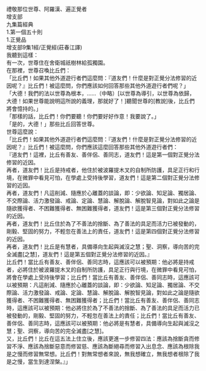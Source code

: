 禮敬那位世尊、阿羅漢、遍正覺者  
增支部  
九集篇經典  
1.第一個五十則  
1.正覺品  
增支部9集1經/正覺經(莊春江譯)  
我聽到這樣：  
有一次，世尊住在舍衛城祇樹林給孤獨園。  
在那裡，世尊召喚比丘們：  
「比丘們！如果其他外道遊行者們這麼問：『道友們！什麼是對正覺分法修習的近因呢？』比丘們！被這麼問，你們應該如何回答那些其他外道遊行者們呢？」  
「大德！我們的法以世尊為根本，……（中略）[以世尊為導引，以世尊為依歸，大德！如果世尊能說明這所說的義理，那就好了！]聽聞世尊的[教說]後，比丘們將會憶持的。」  
「那樣的話，比丘們！你們要聽！你們要好好作意！我要說了。」  
「是的，大德！」那些比丘回答世尊。  
世尊這麼說：  
「比丘們！如果其他外道遊行者們這麼問：『道友們！什麼是對正覺分法修習的近因呢？』比丘們！被這麼問，你們應該這麼回答那些其他外道遊行者們：  
『道友們！這裡，比丘有善友、善伴侶、善同志，道友們！這是第一個對正覺分法修習的近因。  
再者，道友們！比丘是持戒者，他住於被波羅提木叉的自制所防護，具足正行和行境，在微罪中看見可怕，在學處上受持後學習，道友們！這是第二個對正覺分法修習的近因。  
再者，道友們！凡這削減、隨應於心離蓋的談論，即：少欲論、知足論、獨居論、不交際論、活力激發論、戒論、定論、慧論、解脫論、解脫智見論，對如此之論是隨欲獲得者、不困難獲得者、無困難獲得者，道友們！這是第三個對正覺分法修習的近因。  
再者，道友們！比丘住於為了不善法的捨斷、為了善法的具足而活力已被發動的，剛毅、堅固的努力，不輕忽在善法上的責任，道友們！這是第四個對正覺分法修習的近因。  
再者，道友們！比丘是有慧者，具備導向生起與滅沒之慧；聖、洞察，導向苦的完全滅盡[之慧]，道友們！這是第五個對正覺分法修習的近因。』  
比丘們！當比丘有善友、善伴侶、善同志時，這應該可以被預期：他必將是持戒者，必將住於被波羅提木叉的自制所防護，具足正行與行境，在微罪中看見可怕，將會在學處上受持後學習；比丘們！當比丘有善友、善伴侶、善同志時，這應該可以被預期：凡這削減、隨應於心離蓋的談論，即：少欲論、知足論、獨居論、不交際論、活力激發論、戒論、定論、慧論、解脫論、解脫智見論，對如此之論是隨欲獲得者、不困難獲得者、無困難獲得者；比丘們！當比丘有善友、善伴侶、善同志時，這應該可以被預期：他必將住於為了不善法的捨斷、為了善法的具足而活力已被發動的，剛毅、堅固的努力，不輕忽在善法上的責任；比丘們！當比丘有善友、善伴侶、善同志時，這應該可以被預期：他必將是有慧者，具備導向生起與滅沒之慧；聖、洞察，導向苦的完全滅盡[之慧]。  
又，比丘們！比丘在這五法上住立後，應該更進一步修習四法：應該為捨斷貪而修習不淨、應該為捨斷惡意而修習慈、應該為斷絕尋而修習入出息念、應該為根除我是之慢而修習無常想。比丘們！對無常想者來說，無我想確立，無我想者根除了我是之慢，當生到達涅槃。』」  
  
  

